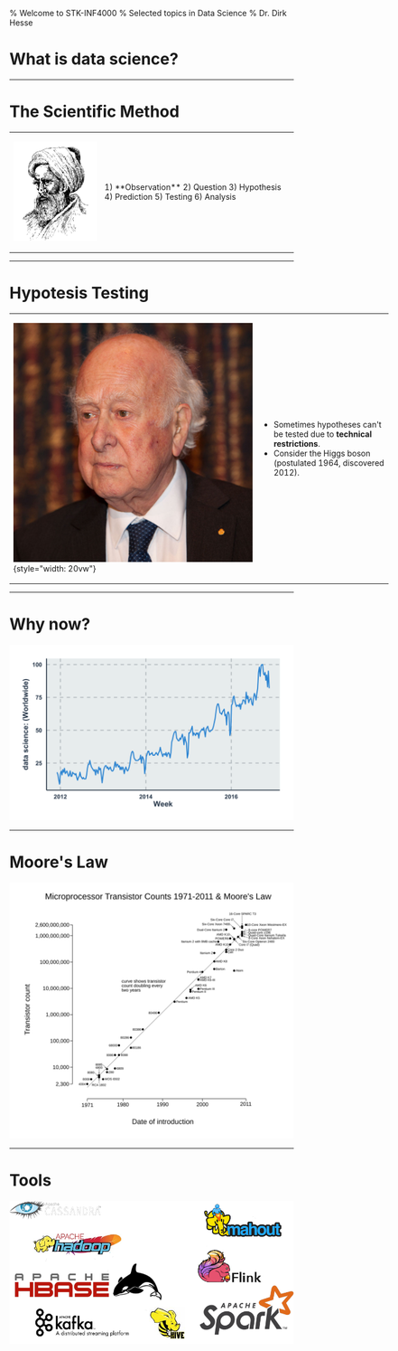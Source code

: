 % Welcome to STK-INF4000
% Selected topics in Data Science
% Dr. Dirk Hesse

# What is data science?

---

# The Scientific Method

<table>
<tr>
<td>

![Ibn al-Haytham (965-1040), Wikimedia](img/Alhazen.gif)

<td>
1) **Observation**
2) Question
3) Hypothesis
4) Prediction
5) Testing
6) Analysis
</tr>
</table>

---

# Hypotesis Testing

<table style="width: 70vw"><tr>
<td>

![Peter Higgs, by Bengt Nyman](img/higgs.jpg){style="width: 20vw"}

<td>

- Sometimes hypotheses can't be tested due to **technical restrictions**.
- Consider the Higgs boson (postulated 1964, discovered 2012).

</tr></table>

---

# Why now?

![Google trends](img/ds_trend.png)


---

# Moore's Law

![By Wgsimon - Own work, Wikimedia](img/moore.svg)

---

# Tools

![Apache Foundation](img/apache.png)
